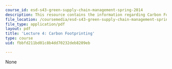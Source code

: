```yaml
---
course_id: esd-s43-green-supply-chain-management-spring-2014
description: This resource contains the information regarding Carbon Footprinting.
file_location: /coursemedia/esd-s43-green-supply-chain-management-spring-2014/fbbfd211bd01c8b4dd70232deb8209eb_MITESD_S43S14_Lecture4.pdf
file_type: application/pdf
layout: pdf
title: 'Lecture 4: Carbon Footprinting'
type: course
uid: fbbfd211bd01c8b4dd70232deb8209eb

---
```

None